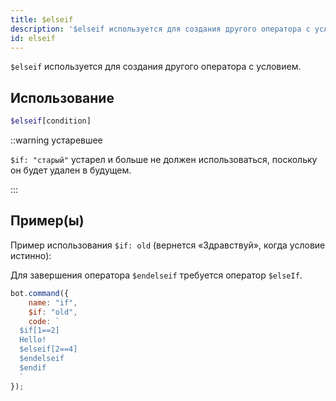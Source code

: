 ```yaml
---
title: $elseif
description: '$elseif используется для создания другого оператора с условием.'
id: elseif
---
```


`$elseif` используется для создания другого оператора с условием.

## Использование

```php
$elseif[condition]
```

::warning устаревшее


`$if: "старый"` устарел и больше не должен использоваться, поскольку он будет удален в будущем.

:::


## Пример(ы)

Пример использования `$if: old` (вернется «Здравствуй», когда условие истинно):

Для завершения оператора `$endelseif` требуется оператор `$elseIf`.

```javascript
bot.command({
    name: "if",
    $if: "old",
    code: `
  $if[1==2]
  Hello!
  $elseif[2==4]
  $endelseif
  $endif
  `
});
```
